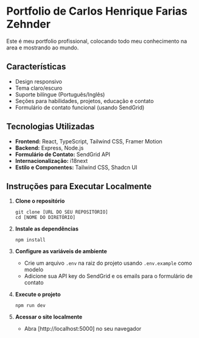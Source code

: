# Portfolio de Carlos Henrique Farias Zehnder

Este é meu portfolio profissional, colocando todo meu conhecimento na area e mostrando ao mundo.

## Características

- Design responsivo
- Tema claro/escuro
- Suporte bilíngue (Português/Inglês)
- Seções para habilidades, projetos, educação e contato
- Formulário de contato funcional (usando SendGrid)

## Tecnologias Utilizadas

- **Frontend:** React, TypeScript, Tailwind CSS, Framer Motion
- **Backend:** Express, Node.js
- **Formulário de Contato:** SendGrid API
- **Internacionalização:** i18next
- **Estilo e Componentes:** Tailwind CSS, Shadcn UI

## Instruções para Executar Localmente



1. **Clone o repositório**
   ```
   git clone [URL DO SEU REPOSITÓRIO]
   cd [NOME DO DIRETÓRIO]
   ```

2. **Instale as dependências**
   ```
   npm install
   ```

3. **Configure as variáveis de ambiente**
   - Crie um arquivo `.env` na raiz do projeto usando `.env.example` como modelo
   - Adicione sua API key do SendGrid e os emails para o formulário de contato

4. **Execute o projeto**
   ```
   npm run dev
   ```

5. **Acessar o site localmente**
   - Abra [http://localhost:5000] no seu navegador

